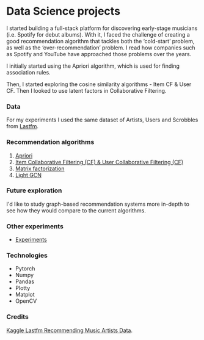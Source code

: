 # Data Science projects

I started building a full-stack platform for discovering early-stage musicians (i.e. Spotify for debut albums). With it, I faced the challenge of creating a good recommendation algorithm that tackles both the ‘cold-start’ problem, as well as the ‘over-recommendation’ problem. I read how companies such as Spotify and YouTube have approached those problems over the years.

I initially started using the Apriori algorithm, which is used for finding association rules.

Then, I started exploring the cosine similarity algorithms - Item CF & User CF. Then I looked to use latent factors in Collaborative Filtering.

### Data

For my experiments I used the same dataset of Artists, Users and Scrobbles from [Lastfm](https://www.kaggle.com/code/pcbreviglieri/recommending-music-artists-with-boltzmann-machines/data).

### Recommendation algorithms

1. [Apriori](recommendation_models/apriori.ipynb)
2. [Item Collaborative Filtering (CF) & User Collaborative Filtering (CF)](recommendation_models/item_to_item.ipynb)
3. [Matrix factorization](recommendation_models/collaborative_filtering.ipynb)
4. [Light GCN](recommendation_models/lightGCN.ipynb)

### Future exploration

I'd like to study graph-based recommendation systems more in-depth to see how they would compare to the current algorithms.

### Other experiments

- [Experiments](recommendation_models/experiments)

### Technologies

- Pytorch
- Numpy
- Pandas
- Plotty
- Matplot
- OpenCV

### Credits

[Kaggle Lastfm Recommending Music Artists Data](https://www.kaggle.com/code/pcbreviglieri/recommending-music-artists-with-boltzmann-machines/data).
